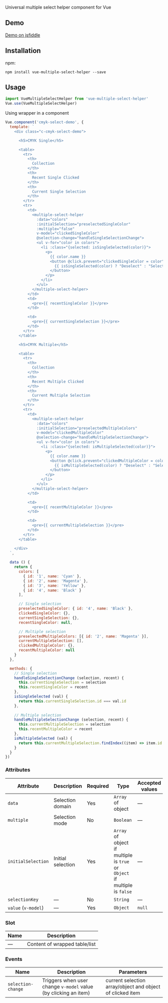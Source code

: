 Universal multiple select helper component for Vue

## Demo

[Demo on jsfiddle](https://jsfiddle.net/raymondralibi/o2s9pufa/)

## Installation

npm:

```shell
npm install vue-multiple-select-helper --save
```

## Usage

```js
import VueMultipleSelectHelper from 'vue-multiple-select-helper'
Vue.use(VueMultipleSelectHelper)
```

Using wrapper in a component
```js
Vue.component('cmyk-select-demo', {
  template: `
    <div class="c-cmyk-select-demo">

      <h5>CMYK Single</h5>

      <table>
        <tr>
          <th>
            Collection
          </th>
          <th>
            Recent Single Clicked
          </th>
          <th>
            Current Single Selection
          </th>
        </tr>
        <tr>
          <td>
            <multiple-select-helper
              :data="colors"
              :initialSelection="preselectedSingleColor"
              :multiple="false"
              v-model="clickedSingleColor"
              @selection-change="handleSingleSelectionChange">
              <ul v-for="color in colors">
                <li :class="{selected: isSingleSelected(color)}">
                  <p>
                    {{ color.name }}
                    <button @click.prevent="clickedSingleColor = color">
                      {{ isSingleSelected(color) ? "Deselect" : "Select" }}
                    </button>
                  </p>
                </li>
              </ul>
            </multiple-select-helper>
          </td>
          <td>
            <pre>{{ recentSingleColor }}</pre>
          </td>

          <td>
            <pre>{{ currentSingleSelection }}</pre>
          </td>
        </tr>
      </table>

      <h5>CMYK Multiple</h5>

      <table>
        <tr>
          <th>
            Collection
          </th>
          <th>
            Recent Multiple Clicked
          </th>
          <th>
            Current Multiple Selection
          </th>
        </tr>
        <tr>
          <td>
            <multiple-select-helper
              :data="colors"
              :initialSelection="preselectedMultipleColors"
              v-model="clickedMultipleColor"
              @selection-change="handleMultipleSelectionChange">
              <ul v-for="color in colors">
                <li :class="{selected: isMultipleSelected(color)}">
                  <p>
                    {{ color.name }}
                    <button @click.prevent="clickedMultipleColor = color">
                      {{ isMultipleSelected(color) ? "Deselect" : "Select" }}
                    </button>
                  </p>
                </li>
              </ul>
            </multiple-select-helper>
          </td>

          <td>
            <pre>{{ recentMultipleColor }}</pre>
          </td>

          <td>
            <pre>{{ currentMultipleSelection }}</pre>
          </td>
        </tr>
      </table>

    </div>
  `,
  
  data () {
    return {
      colors: [
        { id: '1', name: 'Cyan' },
        { id: '2', name: 'Magenta' },
        { id: '3', name: 'Yellow' },
        { id: '4', name: 'Black' }
      ],

      // Single selection
      preselectedSingleColor: { id: '4', name: 'Black' },
      clickedSingleColor: {},
      currentSingleSelection: {},
      recentSingleColor: null,

      // Multiple selection
      preselectedMultipleColors: [{ id: '2', name: 'Magenta' }],
      currentMultipleSelection: [],
      clickedMultipleColor: {},
      recentMultipleColor: null
    }
  },

  methods: {
    // Single selection
    handleSingleSelectionChange (selection, recent) {
      this.currentSingleSelection = selection
      this.recentSingleColor = recent
    },
    isSingleSelected (val) {
      return this.currentSingleSelection.id === val.id
    },
    
    // Multiple selection
    handleMultipleSelectionChange (selection, recent) {
      this.currentMultipleSelection = selection
      this.recentMultipleColor = recent
    },
    isMultipleSelected (val) {
      return this.currentMultipleSelection.findIndex((item) => item.id === val.id) !== -1
    }
  }
})
```

### Attributes
| Attribute | Description | Required | Type | Accepted values | Default |
|---|---|---|---|---|---|
| `data` | Selection domain | Yes | `Array` of object | — | — |
| `multiple` | Selection mode | No | `Boolean` | — | `true` |
| `initialSelection` | Initial selection | Yes | `Array` of object if multiple is `true` or `Object` if multiple is `false` | — | — |
| `selectionKey` | — | No | `String` | — | `'id'` |
| `value` (`v-model`) | — | Yes | `Object` | `null` | `null` |
### Slot
| Name | Description |
|---|---|
| — | Content of wrapped table/list |
### Events
| Name | Description | Parameters |
|---|---|---|
| `selection-change` | Triggers when user change `v-model` value (by clicking an item) | current selection array/object and object of clicked item |
